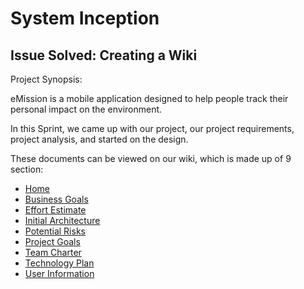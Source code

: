 # System Inception
## Issue Solved: Creating a Wiki

Project Synopsis: 

eMission is a mobile application designed to help people track their personal impact on the environment.

In this Sprint, we came up with our project, our project requirements, project analysis, and started on the design.

These documents can be viewed on our wiki, which is made up of 9 section:
- [Home](https://github.com/DUCS-SE/eMission/wiki)
- [Business Goals](https://github.com/DUCS-SE/eMission/wiki/Business-Go)
- [Effort Estimate](https://github.com/DUCS-SE/eMission/wiki/Effort-Estimate)
- [Initial Architecture](https://github.com/DUCS-SE/eMission/wiki/Initial-Architecture)
- [Potential Risks](https://github.com/DUCS-SE/eMission/wiki/Potential-Risks)
- [Project Goals](https://github.com/DUCS-SE/eMission/wiki/Project-Goals)
- [Team Charter](https://github.com/DUCS-SE/eMission/wiki/Team-Charter)
- [Technology Plan](https://github.com/DUCS-SE/eMission/wiki/Technology-Plan)
- [User Information](https://github.com/DUCS-SE/eMission/wiki/User-Information)
